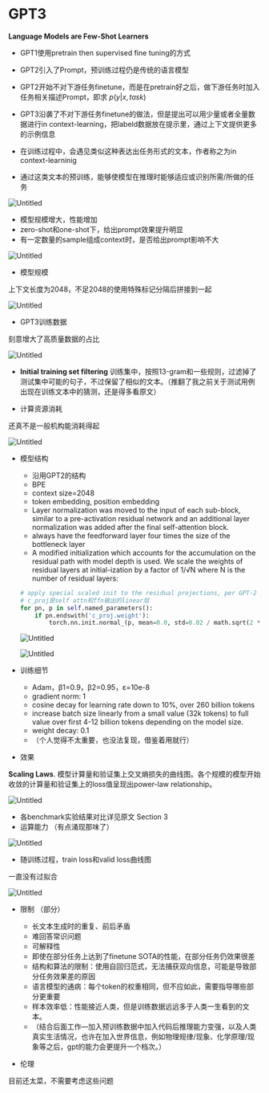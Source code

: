 # GPT3

**Language Models are Few-Shot Learners**

- GPT1使用pretrain then supervised fine tuning的方式
- GPT2引入了Prompt，预训练过程仍是传统的语言模型
- GPT2开始不对下游任务finetune，而是在pretrain好之后，做下游任务时加入任务相关描述Prompt，即求 $p(y|x,task)$
- GPT3沿袭了不对下游任务finetune的做法，但是提出可以用少量或者全量数据进行in context-learning，把labeld数据放在提示里，通过上下文提供更多的示例信息

- 在训练过程中，会遇见类似这种表达出任务形式的文本，作者称之为in context-learninig
- 通过这类文本的预训练，能够使模型在推理时能够适应或识别所需/所做的任务

![Untitled](GPT3/Untitled.png)

- 模型规模增大，性能增加
- zero-shot和one-shot下，给出prompt效果提升明显
- 有一定数量的sample组成context时，是否给出prompt影响不大

![Untitled](GPT3/Untitled%201.png)

- 模型规模

上下文长度为2048，不足2048的使用特殊标记分隔后拼接到一起

![Untitled](GPT3/Untitled%202.png)

- GPT3训练数据

刻意增大了高质量数据的占比

![Untitled](GPT3/Untitled%203.png)

- **Initial training set filtering** 训练集中，按照13-gram和一些规则，过滤掉了测试集中可能的句子，不过保留了相似的文本。（推翻了我之前关于测试用例出现在训练文本中的猜测，还是得多看原文）

- 计算资源消耗

还真不是一般机构能消耗得起

![Untitled](GPT3/Untitled%204.png)

- 模型结构
    - 沿用GPT2的结构
    - BPE
    - context size=2048
    - token embedding, position embedding
    - Layer normalization was moved to the input of each sub-block, similar to a pre-activation residual network and an additional layer normalization was added after the final self-attention block.
    - always have the feedforward layer four times the size of the bottleneck layer
    - A modified initialization which accounts for the accumulation on the residual path with model depth is used. We scale the weights of residual layers at initial-ization by a factor of 1/√N where N is the number of residual layers:
    
    ```python
    # apply special scaled init to the residual projections, per GPT-2 paper
    # c_proj是self attn和ffn输出的linear层
    for pn, p in self.named_parameters():
        if pn.endswith('c_proj.weight'):
            torch.nn.init.normal_(p, mean=0.0, std=0.02 / math.sqrt(2 * config.n_layer))
    ```
    
    ![Untitled](GPT3/Untitled%205.png)
    
    ![Untitled](GPT3/Untitled%206.png)
    
- 训练细节
    - Adam，β1=0.9，β2=0.95，ε=10e-8
    - gradient norm: 1
    - cosine decay for learning rate down to 10%, over 260 billion tokens
    - increase batch size linearly from a small value (32k tokens) to full value over first 4-12 billion tokens depending on the model size.
    - weight decay: 0.1
    - （个人觉得不太重要，也没法复现，借鉴着用就行）
    
- 效果

**Scaling Laws**. 模型计算量和验证集上交叉熵损失的曲线图。各个规模的模型开始收敛的计算量和验证集上的loss值呈现出power-law relationship。

![Untitled](GPT3/Untitled%207.png)

- 各benchmark实验结果对比详见原文 Section 3
- 运算能力 （有点涌现那味了）

![Untitled](GPT3/Untitled%208.png)

- 随训练过程，train loss和valid loss曲线图

一直没有过拟合

![Untitled](GPT3/Untitled%209.png)

- 限制 （部分）
    - 长文本生成时的重复、前后矛盾
    - 难回答常识问题
    - 可解释性
    - 即使在部分任务上达到了finetune SOTA的性能，在部分任务仍效果很差
    - 结构和算法的限制：使用自回归范式，无法捕获双向信息，可能是导致部分任务效果差的原因
    - 语言模型的通病：每个token的权重相同，但不应如此，需要指导哪些部分更重要
    - 样本效率低：性能接近人类，但是训练数据远远多于人类一生看到的文本。
    - （结合后面工作—加入预训练数据中加入代码后推理能力变强，以及人类真实生活情况，也许在加入世界信息，例如物理规律/现象、化学原理/现象等之后，gpt的能力会更提升一个档次。）
    
- 伦理

目前还太菜，不需要考虑这些问题